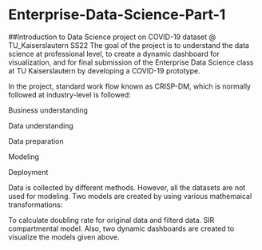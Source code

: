 # Enterprise-Data-Science-Part-1
##Introduction to Data Science project on COVID-19 dataset @ TU_Kaiserslautern SS22
The goal of the project is to understand the data science at professional level, to create a dynamic dashboard for visualization, and for final submission of the Enterprise Data Science class at TU Kaiserslautern by developing a COVID-19 prototype.

In the project, standard work flow known as CRISP-DM, which is normally followed at industry-level is followed:

Business understanding

Data understanding

Data preparation

Modeling

Deployment

Data is collected by different methods. However, all the datasets are not used for modeling. Two models are created by using various mathemaical transformations:

To calculate doubling rate for original data and filterd data. SIR compartmental model. Also, two dynamic dashboards are created to visualize the models given above.
